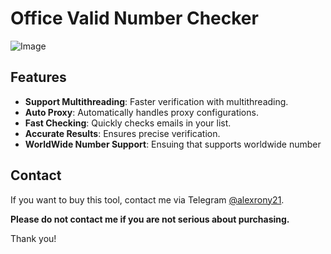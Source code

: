 # Office Valid Number Checker

![Image]()

## Features
- **Support Multithreading**: Faster verification with multithreading.
- **Auto Proxy**: Automatically handles proxy configurations.
- **Fast Checking**: Quickly checks emails in your list.
- **Accurate Results**: Ensures precise verification.
- **WorldWide Number Support**: Ensuing that supports worldwide number

## Contact
If you want to buy this tool, contact me via Telegram [@alexrony21](https://t.me/alexrony21).

**Please do not contact me if you are not serious about purchasing.**

Thank you!
